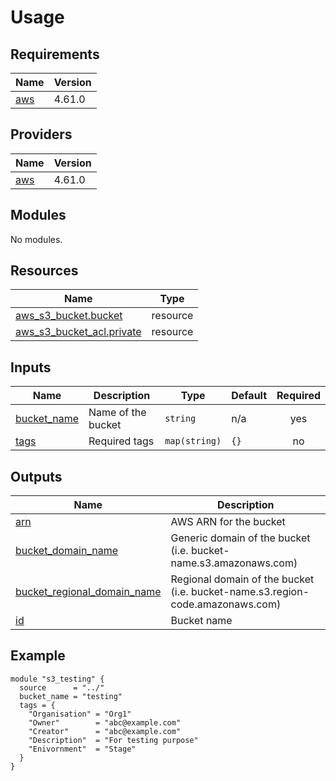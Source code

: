 <!-- BEGIN_TF_DOCS -->
# Usage

## Requirements

| Name | Version |
|------|---------|
| <a name="requirement_aws"></a> [aws](#requirement\_aws) | 4.61.0 |

## Providers

| Name | Version |
|------|---------|
| <a name="provider_aws"></a> [aws](#provider\_aws) | 4.61.0 |

## Modules

No modules.

## Resources

| Name | Type |
|------|------|
| [aws_s3_bucket.bucket](https://registry.terraform.io/providers/hashicorp/aws/4.61.0/docs/resources/s3_bucket) | resource |
| [aws_s3_bucket_acl.private](https://registry.terraform.io/providers/hashicorp/aws/4.61.0/docs/resources/s3_bucket_acl) | resource |

## Inputs

| Name | Description | Type | Default | Required |
|------|-------------|------|---------|:--------:|
| <a name="input_bucket_name"></a> [bucket\_name](#input\_bucket\_name) | Name of the bucket | `string` | n/a | yes |
| <a name="input_tags"></a> [tags](#input\_tags) | Required tags | `map(string)` | `{}` | no |

## Outputs

| Name | Description |
|------|-------------|
| <a name="output_arn"></a> [arn](#output\_arn) | AWS ARN for the bucket |
| <a name="output_bucket_domain_name"></a> [bucket\_domain\_name](#output\_bucket\_domain\_name) | Generic domain of the bucket (i.e. bucket-name.s3.amazonaws.com) |
| <a name="output_bucket_regional_domain_name"></a> [bucket\_regional\_domain\_name](#output\_bucket\_regional\_domain\_name) | Regional domain of the bucket (i.e. bucket-name.s3.region-code.amazonaws.com) |
| <a name="output_id"></a> [id](#output\_id) | Bucket name |

## Example

```hcl
module "s3_testing" {
  source      = "../"
  bucket_name = "testing"
  tags = {
    "Organisation" = "Org1"
    "Owner"        = "abc@example.com"
    "Creator"      = "abc@example.com"
    "Description"  = "For testing purpose"
    "Enivornment"  = "Stage"
  }
}
```
<!-- END_TF_DOCS -->